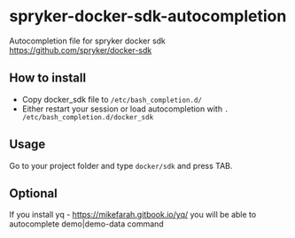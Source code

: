 # spryker-docker-sdk-autocompletion
Autocompletion file for spryker docker sdk https://github.com/spryker/docker-sdk

## How to install

 - Copy docker_sdk file to `/etc/bash_completion.d/`
 -  Either restart your session or load autocompletion with `. /etc/bash_completion.d/docker_sdk`
 
 ## Usage
 
 Go to your project folder and type `docker/sdk` and press TAB.
 
 ## Optional
 If you install yq - https://mikefarah.gitbook.io/yq/ you will be able to autocomplete demo|demo-data command
